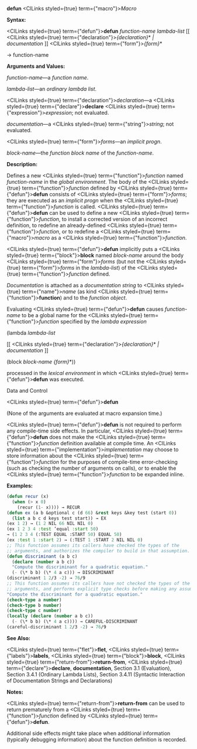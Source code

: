 **defun** <ClLinks styled={true} term={"macro"}><i>Macro</i></ClLinks> 



**Syntax:** 



<ClLinks styled={true} term={"defun"}><b>defun</b></ClLinks> *function-name lambda-list* [[ <ClLinks styled={true} term={"declaration"}><i>\{declaration\}</i></ClLinks>\* *| documentation* ]] <ClLinks styled={true} term={"form"}><i>\{form\}</i></ClLinks>\* 



→ function-name 



**Arguments and Values:** 



*function-name*—a *function name*. 



*lambda-list*—an *ordinary lambda list*. 



<ClLinks styled={true} term={"declaration"}><i>declaration</i></ClLinks>—a <ClLinks styled={true} term={"declare"}><b>declare</b></ClLinks> <ClLinks styled={true} term={"expression"}><i>expression</i></ClLinks>; not evaluated. 



*documentation*—a <ClLinks styled={true} term={"string"}><i>string</i></ClLinks>; not evaluated. 



<ClLinks styled={true} term={"form"}><i>forms</i></ClLinks>—an *implicit progn*. 



*block-name*—the *function block name* of the *function-name*. 



**Description:** 



Defines a new <ClLinks styled={true} term={"function"}><i>function</i></ClLinks> named *function-name* in the *global environment*. The body of the <ClLinks styled={true} term={"function"}><i>function</i></ClLinks> defined by <ClLinks styled={true} term={"defun"}><b>defun</b></ClLinks> consists of <ClLinks styled={true} term={"form"}><i>forms</i></ClLinks>; they are executed as an *implicit progn* when the <ClLinks styled={true} term={"function"}><i>function</i></ClLinks> is called. <ClLinks styled={true} term={"defun"}><b>defun</b></ClLinks> can be used to define a new <ClLinks styled={true} term={"function"}><i>function</i></ClLinks>, to install a corrected version of an incorrect definition, to redefine an already-defined <ClLinks styled={true} term={"function"}><i>function</i></ClLinks>, or to redefine a <ClLinks styled={true} term={"macro"}><i>macro</i></ClLinks> as a <ClLinks styled={true} term={"function"}><i>function</i></ClLinks>. 



<ClLinks styled={true} term={"defun"}><b>defun</b></ClLinks> implicitly puts a <ClLinks styled={true} term={"block"}><b>block</b></ClLinks> named *block-name* around the body <ClLinks styled={true} term={"form"}><i>forms</i></ClLinks> (but not the <ClLinks styled={true} term={"form"}><i>forms</i></ClLinks> in the *lambda-list*) of the <ClLinks styled={true} term={"function"}><i>function</i></ClLinks> defined. 



*Documentation* is attached as a *documentation string* to <ClLinks styled={true} term={"name"}><i>name</i></ClLinks> (as kind <ClLinks styled={true} term={"function"}><b>function</b></ClLinks>) and to the *function object*. 



Evaluating <ClLinks styled={true} term={"defun"}><b>defun</b></ClLinks> causes *function-name* to be a global name for the <ClLinks styled={true} term={"function"}><i>function</i></ClLinks> specified by the *lambda expression* 



(lambda *lambda-list* 



[[ <ClLinks styled={true} term={"declaration"}><i>\{declaration\}</i></ClLinks>\* *| documentation* ]] 



(block *block-name \{form\}*\*)) 



processed in the *lexical environment* in which <ClLinks styled={true} term={"defun"}><b>defun</b></ClLinks> was executed. 



Data and Control 











<ClLinks styled={true} term={"defun"}><b>defun</b></ClLinks> 



(None of the arguments are evaluated at macro expansion time.) 



<ClLinks styled={true} term={"defun"}><b>defun</b></ClLinks> is not required to perform any compile-time side effects. In particular, <ClLinks styled={true} term={"defun"}><b>defun</b></ClLinks> does not make the <ClLinks styled={true} term={"function"}><i>function</i></ClLinks> definition available at compile time. An <ClLinks styled={true} term={"implementation"}><i>implementation</i></ClLinks> may choose to store information about the <ClLinks styled={true} term={"function"}><i>function</i></ClLinks> for the purposes of compile-time error-checking (such as checking the number of arguments on calls), or to enable the <ClLinks styled={true} term={"function"}><i>function</i></ClLinks> to be expanded inline. 



**Examples:**
```lisp
(defun recur (x) 
  (when (> x 0) 
    (recur (1- x)))) → RECUR 
(defun ex (a b &optional c (d 66) &rest keys &key test (start 0)) 
  (list a b c d keys test start)) → EX 
(ex 1 2) → (1 2 NIL 66 NIL NIL 0) 
(ex 1 2 3 4 :test ’equal :start 50) 
→ (1 2 3 4 (:TEST EQUAL :START 50) EQUAL 50) 
(ex :test 1 :start 2) → (:TEST 1 :START 2 NIL NIL 0) 
;; This function assumes its callers have checked the types of the 
;; arguments, and authorizes the compiler to build in that assumption. 
(defun discriminant (a b c) 
  (declare (number a b c)) 
  "Compute the discriminant for a quadratic equation." 
  (- (\* b b) (\* 4 a c))) → DISCRIMINANT 
(discriminant 1 2/3 -2) → 76/9 
;; This function assumes its callers have not checked the types of the 
;; arguments, and performs explicit type checks before making any assumptions. (defun careful-discriminant (a b c) 
"Compute the discriminant for a quadratic equation." 
(check-type a number) 
(check-type b number) 
(check-type c number) 
(locally (declare (number a b c)) 
  (- (\* b b) (\* 4 a c)))) → CAREFUL-DISCRIMINANT 
(careful-discriminant 1 2/3 -2) → 76/9 
```
**See Also:** 



<ClLinks styled={true} term={"flet"}><b>flet</b></ClLinks>, <ClLinks styled={true} term={"labels"}><b>labels</b></ClLinks>, <ClLinks styled={true} term={"block"}><b>block</b></ClLinks>, <ClLinks styled={true} term={"return-from"}><b>return-from</b></ClLinks>, <ClLinks styled={true} term={"declare"}><b>declare</b></ClLinks>, **documentation**, Section 3.1 (Evaluation), Section 3.4.1 (Ordinary Lambda Lists), Section 3.4.11 (Syntactic Interaction of Documentation Strings and Declarations) 



**Notes:** 



<ClLinks styled={true} term={"return-from"}><b>return-from</b></ClLinks> can be used to return prematurely from a <ClLinks styled={true} term={"function"}><i>function</i></ClLinks> defined by <ClLinks styled={true} term={"defun"}><b>defun</b></ClLinks>. 











Additional side effects might take place when additional information (typically debugging information) about the function definition is recorded. 




